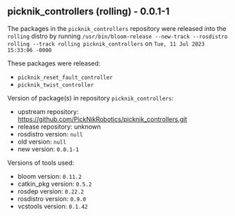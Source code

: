 ## picknik_controllers (rolling) - 0.0.1-1

The packages in the `picknik_controllers` repository were released into the `rolling` distro by running `/usr/bin/bloom-release --new-track --rosdistro rolling --track rolling picknik_controllers` on `Tue, 11 Jul 2023 15:33:06 -0000`

These packages were released:
- `picknik_reset_fault_controller`
- `picknik_twist_controller`

Version of package(s) in repository `picknik_controllers`:

- upstream repository: https://github.com/PickNikRobotics/picknik_controllers.git
- release repository: unknown
- rosdistro version: `null`
- old version: `null`
- new version: `0.0.1-1`

Versions of tools used:

- bloom version: `0.11.2`
- catkin_pkg version: `0.5.2`
- rosdep version: `0.22.2`
- rosdistro version: `0.9.0`
- vcstools version: `0.1.42`


